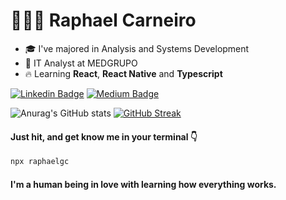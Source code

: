 <h1> 🧑🏽‍💻 Raphael Carneiro <img src="https://media.giphy.com/media/hvRJCLFzcasrR4ia7z/giphy.gif" width="0.5px"></h1> 

- 🎓 I've majored in Analysis and Systems Development
- 🌵 IT Analyst at MEDGRUPO 
- 🔥 Learning **React**, **React Native** and **Typescript**


[![Linkedin Badge](https://img.shields.io/badge/a5d3fe?style=for-the-badge&logo=Linkedin&logoColor=141321c&link=https://www.linkedin.com/in/raphael-gc/)](https://www.linkedin.com/in/raphael-gc/)
[![Medium Badge](https://img.shields.io/badge/a5d3fe?style=for-the-badge&labelColor=141321&logo=medium&logoColor=141321&link=https://medium.com/@raphael-gc/)](https://medium.com/@raphael-gc/)

![Anurag's GitHub stats](https://github-readme-stats.vercel.app/api?username=Raphael-GC&show_icons=true&theme=radical) [![GitHub Streak](http://github-readme-streak-stats.herokuapp.com?user=Raphael-GC&theme=radical&date_format=j%20M%5B%20Y%5D)](https://git.io/streak-stats)

<h4>Just hit, and get know me in your terminal 👇</h4>

```sh
npx raphaelgc
```

 <h4>I'm a human being in love with learning how everything works.</h4> 
